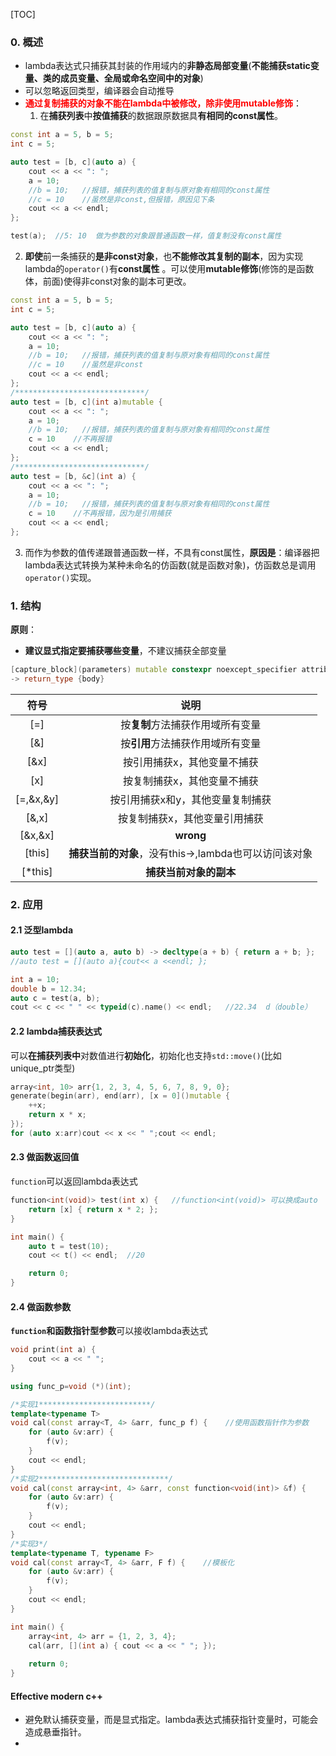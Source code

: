 [TOC]



### 0. 概述

- lambda表达式只捕获其封装的作用域内的**非静态局部变量**(**不能捕获static变量、类的成员变量、全局或命名空间中的对象**)
- 可以忽略返回类型，编译器会自动推导
- <font color=red>**通过复制捕获的对象不能在lambda中被修改，除非使用mutable修饰**</font>：
  1. 在**捕获列表**中**按值捕获**的数据跟原数据具**有相同的const属性**。

```c++
const int a = 5, b = 5;
int c = 5;

auto test = [b, c](auto a) {
    cout << a << ": ";
    a = 10;
    //b = 10;   //报错，捕获列表的值复制与原对象有相同的const属性
    //c = 10    //虽然是非const,但报错，原因见下条
    cout << a << endl;
};

test(a);  //5: 10  做为参数的对象跟普通函数一样，值复制没有const属性
```

2. **即使**前一条捕获的**是非const对象**，也**不能修改其复制的副本**，因为实现lambda的`operator()`有**const属性** 。可以使用**mutable修饰**(修饰的是函数体，前面)使得非const对象的副本可更改。

```c++
const int a = 5, b = 5;
int c = 5;

auto test = [b, c](auto a) {
    cout << a << ": ";
    a = 10;
    //b = 10;   //报错，捕获列表的值复制与原对象有相同的const属性
    //c = 10    //虽然是非const
    cout << a << endl;
};
/*****************************/
auto test = [b, c](int a)mutable {
    cout << a << ": ";
    a = 10;
    //b = 10;   //报错，捕获列表的值复制与原对象有相同的const属性
    c = 10    //不再报错
    cout << a << endl;
};
/*****************************/
auto test = [b, &c](int a) {
    cout << a << ": ";
    a = 10;
    //b = 10;   //报错，捕获列表的值复制与原对象有相同的const属性
    c = 10    //不再报错，因为是引用捕获
    cout << a << endl;
};
```

3. 而作为参数的值传递跟普通函数一样，不具有const属性，**原因是**：编译器把lambda表达式转换为某种未命名的仿函数(就是函数对象)，仿函数总是调用`operator()`实现。



### 1. 结构

**原则**：

- **建议显式指定要捕获哪些变量**，不建议捕获全部变量

```c++
[capture_block](parameters) mutable constexpr noexcept_specifier attributes
-> return_type {body}
```



|   符号    |                         说明                          |
| :-------: | :---------------------------------------------------: |
|    [=]    |           按**复制**方法捕获作用域所有变量            |
|    [&]    |           按**引用**方法捕获作用域所有变量            |
|   [&x]    |              按引用捕获x，其他变量不捕获              |
|    [x]    |              按复制捕获x，其他变量不捕获              |
| [=,&x,&y] |           按引用捕获x和y，其他变量复制捕获            |
|   [&,x]   |             按复制捕获x，其他变量引用捕获             |
|  [&x,&x]  |                       **wrong**                       |
|  [this]   | **捕获当前的对象**，没有this->,lambda也可以访问该对象 |
|  [*this]  |                **捕获当前对象的副本**                 |



### 2. 应用

#### 2.1 泛型lambda 

```c++
auto test = [](auto a, auto b) -> decltype(a + b) { return a + b; };
//auto test = [](auto a){cout<< a <<endl; };

int a = 10;
double b = 12.34;
auto c = test(a, b);
cout << c << " " << typeid(c).name() << endl;   //22.34  d（double）
```



#### 2.2 lambda捕获表达式

可以**在捕获列表中**对数值进行**初始化**，初始化也支持`std::move()`(比如unique_ptr类型)

```c++
array<int, 10> arr{1, 2, 3, 4, 5, 6, 7, 8, 9, 0};
generate(begin(arr), end(arr), [x = 0]()mutable {   
    ++x;
    return x * x;
});
for (auto x:arr)cout << x << " ";cout << endl;
```



#### 2.3 做函数返回值

`function`可以返回lambda表达式

```c++
function<int(void)> test(int x) {   //function<int(void)> 可以换成auto
    return [x] { return x * 2; };
}

int main() {
    auto t = test(10);
    cout << t() << endl;  //20

    return 0;
}
```



#### 2.4 做函数参数

**`function`**和**函数指针型参数**可以接收lambda表达式

```c++
void print(int a) {
    cout << a << " ";
}

using func_p=void (*)(int);   

/*实现1*************************/
template<typename T>
void cal(const array<T, 4> &arr, func_p f) {    //使用函数指针作为参数
    for (auto &v:arr) {
        f(v);
    }
    cout << endl;
}
/*实现2*****************************/
void cal(const array<int, 4> &arr, const function<void(int)> &f) {
    for (auto &v:arr) {
        f(v);
    }
    cout << endl;
}
/*实现3*/
template<typename T, typename F>
void cal(const array<T, 4> &arr, F f) {    //模板化
    for (auto &v:arr) {
        f(v);
    }
    cout << endl;
}

int main() {
    array<int, 4> arr = {1, 2, 3, 4};
    cal(arr, [](int a) { cout << a << " "; });
    
    return 0;
}


```





#### Effective modern c++

- 避免默认捕获变量，而是显式指定。lambda表达式捕获指针变量时，可能会造成悬垂指针。
- 